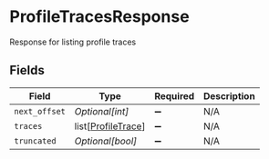 # ProfileTracesResponse

Response for listing profile traces


## Fields

| Field                                                     | Type                                                      | Required                                                  | Description                                               |
| --------------------------------------------------------- | --------------------------------------------------------- | --------------------------------------------------------- | --------------------------------------------------------- |
| `next_offset`                                             | *Optional[int]*                                           | :heavy_minus_sign:                                        | N/A                                                       |
| `traces`                                                  | list[[ProfileTrace](../../models/shared/profiletrace.md)] | :heavy_minus_sign:                                        | N/A                                                       |
| `truncated`                                               | *Optional[bool]*                                          | :heavy_minus_sign:                                        | N/A                                                       |